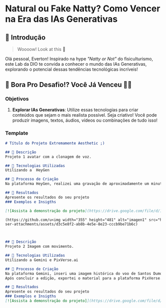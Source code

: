  # Natural ou Fake Natty? Como Vencer na Era das IAs Generativas

## 🚀 Introdução

> Woooow! Look at this 👀

Olá pessoal, Everton! Inspirado na hype _"Natty or Not"_ do fisiculturismo, este Lab da DIO te convida a conhecer o mundo das IAs Generativas, explorando o potencial dessas tendências tecnológicas incríveis!

## 🎯 Bora Pro Desafio!? Você Já Venceu 💪🤓

### Objetivos

1. **Explorar IAs Generativas**: Utilize essas tecnologias para criar conteúdos que sejam o mais realista possível. Seja criativo! Você pode produzir imagens, textos, áudios, vídeos ou combinações de tudo isso!



### Template

```markdown
# Título do Projeto Extremamente Aesthetic ;)

## 📒 Descrição
Projeto 1 avatar com a clonagem de voz.

## 🤖 Tecnologias Utilizadas
Utilizando a  HeyGen

## 🧐 Processo de Criação
Na plataforma HeyGen, realizei uma gravação de aproximadamente um minuto, utilizando meu próprio avatar. Após a geração do vídeo, exportei o material e o importei para o CapCut, onde removi o fundo original e adicionei um novo cenário mais atrativo, aprimorando o aspecto visual da produção.

## 🚀 Resultados
Apresente os resultados do seu projeto
### Exemplos e Insigths

[![Assista à demonstração do projeto](https://drive.google.com/file/d/1KRCrjRqUC6RLvTheGH3P6RIFlYdM8OGs/view?usp=drive_link)

(https://github.com/u<img width="355" height="481" alt="imagen1" src="https://github.com/user-attachments/assets/ce012da5-1ecc-4082-a452-ba0d23c0fda6" />
ser-attachments/assets/d3c5e8f2-ab8b-4e5e-8e23-cccb9be71b6c)



## 📒 Descrição
Projeto 2 Imagem com movimento.

## 🤖 Tecnologias Utilizadas
Utilizando a Gemini e PixVerse.ai

## 🧐 Processo de Criação
Na plataforma Gemini, inseri uma imagem histórica do voo de Santos Dumont com o 14-Bis e utilizei o prompt para restaurar e colorir a fotografia. Em seguida, solicitei a remoção das pessoas da cena, mantendo apenas o piloto. Posteriormente, adicionei minha própria imagem e a de outro avião, compondo uma nova cena visual.
Após concluir a edição, exportei o material para a plataforma PixVerse.ai, onde, por meio de prompt, pedi a criação de uma animação na qual o avião passasse e as pessoas corressem em direção ao outro avião, acompanhando o movimento da cena.

## 🚀 Resultados
Apresente os resultados do seu projeto
### Exemplos e Insigths
[![Assista à demonstração do projeto]](https://drive.google.com/file/d/1SkEno2UVmH9Cjcb4I5WFD-FN_iUi1Xce/view?usp=drive_link))





